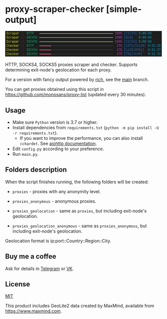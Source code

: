 # proxy-scraper-checker [simple-output]

![Screenshot](screenshot.png)

HTTP, SOCKS4, SOCKS5 proxies scraper and checker. Supports determining exit-node's geolocation for each proxy.

For a version with fancy output powered by [rich](https://github.com/willmcgugan/rich), see the [main](https://github.com/monosans/proxy-scraper-checker) branch.

You can get proxies obtained using this script in <https://github.com/monosans/proxy-list> (updated every 30 minutes).

## Usage

- Make sure `Python` version is 3.7 or higher.
- Install dependencies from `requirements.txt` (`python -m pip install -U -r requirements.txt`).
  - If you want to improve the performance, you can also install `cchardet`. See [aiohttp documentation](https://docs.aiohttp.org/en/stable/index.html?highlight=cchardet#library-installation).
- Edit `config.py` according to your preference.
- Run `main.py`.

## Folders description

When the script finishes running, the following folders will be created:

- `proxies` - proxies with any anonymity level.

- `proxies_anonymous` - anonymous proxies.

- `proxies_geolocation` - same as `proxies`, but including exit-node's geolocation.

- `proxies_geolocation_anonymous` - same as `proxies_anonymous`, but including exit-node's geolocation.

Geolocation format is ip:port::Country::Region::City.

## Buy me a coffee

Ask for details in [Telegram](https://t.me/monosans) or [VK](https://vk.com/id607137534).

## License

[MIT](LICENSE)

This product includes GeoLite2 data created by MaxMind, available from <https://www.maxmind.com>.

